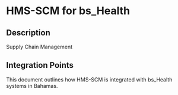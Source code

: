 # HMS-SCM for bs_Health

## Description

Supply Chain Management

## Integration Points

This document outlines how HMS-SCM is integrated with bs_Health systems in Bahamas.
